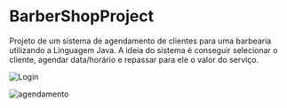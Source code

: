 # BarberShopProject
Projeto de um sistema de agendamento de clientes para uma barbearia utilizando a Linguagem Java. A ideia do sistema é conseguir selecionar o cliente, agendar data/horário e repassar para ele o valor do serviço.


![Login](https://user-images.githubusercontent.com/39283479/208259385-3ef5217b-ee4a-4133-a92b-ae2ebfd276dc.jpg)


![agendamento](https://user-images.githubusercontent.com/39283479/208259411-4704c192-0ca1-4778-b8e6-cef08c72deb0.jpg)
